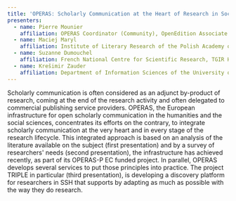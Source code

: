 ```yaml
---
title: 'OPERAS: Scholarly Communication at the Heart of Research in Social Sciences and Humanities'
presenters:
  - name: Pierre Mounier
    affiliation: OPERAS Coordinator (Community), OpenEdition Associate Director, DOAB Co-Director
  - name: Maciej Maryl
    affiliation: Institute of Literary Research of the Polish Academy of Sciences
  - name: Suzanne Dumouchel
    affiliation: French National Centre for Scientific Research, TGIR Huma-Num
  - name: Krešimir Zauder
    affiliation: Department of Information Sciences of the University of Zadar
---
```


Scholarly communication is often considered as an adjunct by-product of research, coming at the end of the research activity and often delegated to commercial publishing service providers. OPERAS, the European infrastructure for open scholarly communication in the humanities and the social sciences, concentrates its efforts on the contrary, to integrate scholarly communication at the very heart and in every stage of the research lifecycle. This integrated approach is based on an analysis of the literature available on the subject (first presentation) and by a survey of researchers' needs (second presentation), the infrastructure has achieved recently, as part of its OPERAS-P EC funded project. In parallel, OPERAS develops several services to put those principles into practice. The project TRIPLE in particular (third presentation), is developing a discovery platform for researchers in SSH that supports by adapting as much as possible with the way they do research.
